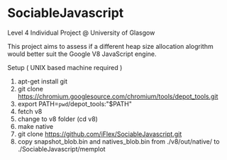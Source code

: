# SociableJavascript
Level 4 Individual Project @ University of Glasgow

This project aims to assess if a different heap size allocation alogrithm
would better suit the Google V8 JavaScript engine.

Setup ( UNIX based machine required )

1. apt-get install git
2. git clone https://chromium.googlesource.com/chromium/tools/depot_tools.git
3. export PATH=`pwd`/depot_tools:"$PATH"
4. fetch v8
5. change to v8 folder (cd v8)
6. make native
7. git clone https://github.com/iFlex/SociableJavascript.git
7. copy snapshot_blob.bin and natives_blob.bin from ./v8/out/native/ to ./SociableJavascript/memplot
